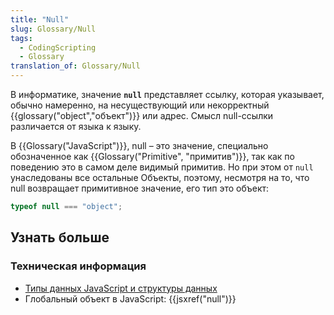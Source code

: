 ```yaml
---
title: "Null"
slug: Glossary/Null
tags:
  - CodingScripting
  - Glossary
translation_of: Glossary/Null
---
```


В информатике, значение **`null`** представляет ссылку, которая указывает, обычно намеренно, на несуществующий или некорректный {{glossary("object","объект")}} или адрес. Смысл null-ссылки различается от языка к языку.

В {{Glossary("JavaScript")}}, null – это значение, специально обозначенное как {{Glossary("Primitive", "примитив")}}, так как по поведению это в самом деле видимый примитив. Но при этом от `null` унаследованы все остальные Объекты, поэтому, несмотря на то, что null возвращает примитивное значение, его тип это объект:

```js
typeof null === "object";
```

## Узнать больше

### Техническая информация

- [Типы данных JavaScript и структуры данных](/ru/docs/Web/JavaScript/Data_structures)
- Глобальный объект в JavaScript: {{jsxref("null")}}
